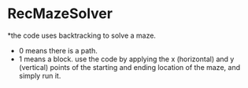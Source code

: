 # RecMazeSolver
*the code uses backtracking to solve a maze.
* 0 means there is a path.
* 1 means a block.
use the code by applying the x (horizontal) and y (vertical) points of the starting and ending location of the maze,
and simply run it.

